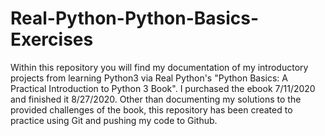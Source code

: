 # Real-Python-Python-Basics-Exercises
Within this repository you will find my documentation of my introductory projects from learning Python3 via Real Python's "Python Basics: A Practical Introduction to Python 3 Book". I purchased the ebook 7/11/2020 and finished it 8/27/2020. Other than documenting my solutions to the provided challenges of the book, this repository has been created to practice using Git and pushing my code to Github.
